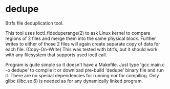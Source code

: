 # dedupe
Btrfs file deduplication tool.

This tool uses ioctl_fideduperange(2) to ask Linux kernel to compare regions of 2 files and merge them into the same physical block.
Further writes to either of those 2 files will again create separate copy of data for each file. (Copy-On-Write)
This was tested with btrfs, but it should work with any filesystem that supports used ioctl call.

Program is quite simple so it doesn't have a Makefile. Just type 'gcc main.c -o dedupe' to compile it or download pre-build 'dedupe' binary file and run it.
There are no special dependencies for running nor for compiling. Only glibc (libc.so.6) is needed as for any dynamically linked program.
